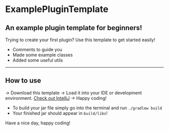# ExamplePluginTemplate
An example plugin template for beginners!
-----------------------------------------------------
Trying to create your first plugin? Use this template to get started easily!

- Comments to guide you
- Made some example classes
- Added some useful utils

-----------------------------------------------------
## How to use

-\> Download this template
-\> Load it into your IDE or development environment. [Check out IntelliJ](https://www.jetbrains.com/idea/download/?fromIDE=#section=windows)
-\> Happy coding!

- To build your jar file simply go into the terminal and run `./gradlew build`
- Your finished jar should appear in `build/libs`!


Have a nice day, happy coding!
